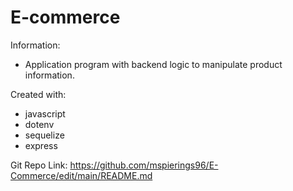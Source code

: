 # E-commerce 

Information:
- Application program with backend logic to manipulate product information.


Created with:

- javascript
- dotenv
- sequelize
- express



Git Repo Link: https://github.com/mspierings96/E-Commerce/edit/main/README.md
